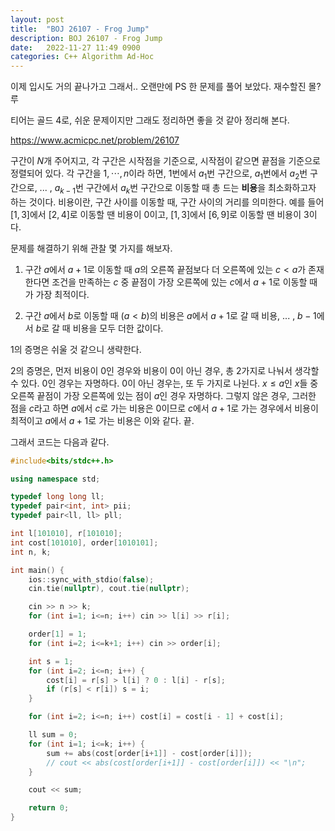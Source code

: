 ```yaml
---
layout: post
title:  "BOJ 26107 - Frog Jump"
description: BOJ 26107 - Frog Jump
date:   2022-11-27 11:49 0900
categories: C++ Algorithm Ad-Hoc
---
```


이제 입시도 거의 끝나가고 그래서.. 오랜만에 PS 한 문제를 풀어 보았다. 재수할진 몰?루

티어는 골드 4로, 쉬운 문제이지만 그래도 정리하면 좋을 것 같아 정리해 본다.

<https://www.acmicpc.net/problem/26107>



구간이 $N$개 주어지고, 각 구간은 시작점을 기준으로, 시작점이 같으면 끝점을 기준으로 정렬되어 있다. 각 구간을 $1, \cdots, n$이라 하면, $1$번에서 $a_1$번 구간으로, $a_1$번에서 $a_2$번 구간으로, ... , $a_{k-1}$번 구간에서 $a_k$번 구간으로 이동할 때 총 드는 **비용**을 최소화하고자 하는 것이다. 비용이란, 구간 사이를 이동할 때, 구간 사이의 거리를 의미한다. 예를 들어 $[1, 3]$에서 $[2, 4]$로 이동할 땐 비용이 $0$이고, $[1, 3]$에서 $[6, 9]$로 이동할 땐 비용이 $3$이다.



문제를 해결하기 위해 관찰 몇 가지를 해보자.

1. 구간 $a$에서 $a+1$로 이동할 때 $a$의 오른쪽 끝점보다 더 오른쪽에 있는 $c<a$가 존재한다면 조건을 만족하는 $c$ 중 끝점이 가장 오른쪽에 있는 $c$에서 $a+1$로 이동할 때가 가장 최적이다.

2. 구간 $a$에서 $b$로 이동할 때 ($a<b$)의 비용은 $a$에서 $a+1$로 갈 때 비용, ... , $b-1$에서 $b$로 갈 때 비용을 모두 더한 값이다.



$1$의 증명은 쉬울 것 같으니 생략한다.

$2$의 증명은, 먼저 비용이 $0$인 경우와 비용이 $0$이 아닌 경우, 총 $2$가지로 나눠서 생각할 수 있다. $0$인 경우는 자명하다. $0$이 아닌 경우는, 또 두 가지로 나뉜다. $x\le a$인 $x$들 중 오른쪽 끝점이 가장 오른쪽에 있는 점이 $a$인 경우 자명하다. 그렇지 않은 경우, 그러한 점을 $c$라고 하면 $a$에서 $c$로 가는 비용은 $0$이므로 $c$에서 $a+1$로 가는 경우에서 비용이 최적이고 $a$에서 $a+1$로 가는 비용은 이와 같다. 끝.



그래서 코드는 다음과 같다.

```c++
#include<bits/stdc++.h>

using namespace std;

typedef long long ll;
typedef pair<int, int> pii;
typedef pair<ll, ll> pll;

int l[101010], r[101010];
int cost[101010], order[1010101];
int n, k;

int main() {
    ios::sync_with_stdio(false);
    cin.tie(nullptr), cout.tie(nullptr);

    cin >> n >> k;
    for (int i=1; i<=n; i++) cin >> l[i] >> r[i];

    order[1] = 1;
    for (int i=2; i<=k+1; i++) cin >> order[i];

    int s = 1;
    for (int i=2; i<=n; i++) {
        cost[i] = r[s] > l[i] ? 0 : l[i] - r[s];
        if (r[s] < r[i]) s = i;
    }

    for (int i=2; i<=n; i++) cost[i] = cost[i - 1] + cost[i];

    ll sum = 0;
    for (int i=1; i<=k; i++) {
        sum += abs(cost[order[i+1]] - cost[order[i]]);
        // cout << abs(cost[order[i+1]] - cost[order[i]]) << "\n";
    }

    cout << sum;

    return 0;
}
```

